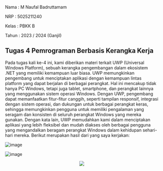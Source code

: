 Nama    : M Naufal Badruttamam

NRP      : 5025211240

Kelas     : PBKK B

Tahun    : 2023 / 2024 (Ganjil)


## Tugas 4 Pemrograman Berbasis Kerangka Kerja

Pada tugas kali ke-4 ini, kami diberikan materi terkait UWP (Universal Windows Platform), sebuah kerangka pengembangan dalam ekosistem .NET yang memiliki kemampuan luar biasa. UWP memungkinkan pengembang untuk menciptakan aplikasi dengan kemampuan lintas platform yang dapat berjalan di berbagai perangkat. Hal ini mencakup tidak hanya PC Windows, tetapi juga tablet, smartphone, dan perangkat lainnya yang menggunakan sistem operasi Windows. Dengan UWP, pengembang dapat memanfaatkan fitur-fitur canggih, seperti tampilan responsif, integrasi dengan sistem operasi, dan dukungan untuk berbagai perangkat keras, sehingga memungkinkan pengguna untuk memiliki pengalaman yang seragam dan konsisten di seluruh perangkat Windows yang mereka gunakan. Dengan kata lain, UWP memudahkan kami dalam menciptakan aplikasi yang lebih fleksibel dan mudah diakses oleh berbagai pengguna yang mengandalkan beragam perangkat Windows dalam kehidupan sehari-hari mereka. Berikut merupakan hasil dari yang saya kerjakan:

![image](https://github.com/Caknoooo/PBKK_Tugas_4_UWP/assets/92671053/4a749d34-9fc3-4f40-8a26-f7628fed844f)

![image](https://github.com/Caknoooo/PBKK_Tugas_4_UWP/assets/92671053/e937079d-a006-44ff-8878-648442cf7ddd)

<div align="center">
  <img src="https://github.com/Caknoooo/PBKK_Tugas_4_UWP/assets/92671053/120e5357-b952-4b6c-8eea-226562da591b">
</div>
